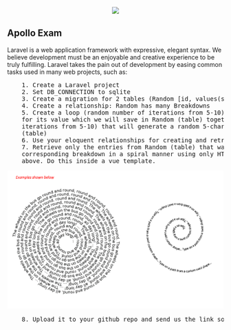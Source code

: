 <p align="center"><a href="https://laravel.com" target="_blank"><img src="https://raw.githubusercontent.com/laravel/art/master/logo-lockup/5%20SVG/2%20CMYK/1%20Full%20Color/laravel-logolockup-cmyk-red.svg" width="400"></a></p>

## Apollo Exam

Laravel is a web application framework with expressive, elegant syntax. We believe development must be an enjoyable and creative experience to be truly fulfilling. Laravel takes the pain out of development by easing common tasks used in many web projects, such as:
<pre>
    1. Create a Laravel project
    2. Set DB_CONNECTION to sqlite
    3. Create a migration for 2 tables (Random [id, values(string), flag], Breakdown [id, values(string), random_id])
    4. Create a relationship: Random has many Breakdowns
    5. Create a loop (random number of iterations from 5-10) and inside that, we need to generate a random name
    for its value which we will save in Random (table) together with another loop (random number of
    iterations from 5-10) that will generate a random 5-character ( alphanumeric ) string for the Breakdowns
    (table)
    6. Use your eloquent relationships for creating and retrieving the data from your database.
    7. Retrieve only the entries from Random (table) that was not displayed yet and display all the
    corresponding breakdown in a spiral manner using only HTML, Javascript, CSS, PHP, or all of the
    above. Do this inside a vue template.
</pre>
   ![alt text](https://github.com/hiCabrera30/apollo-exam/blob/develop/spiral.png?raw=true)
<pre>
    8. Upload it to your github repo and send us the link so we can clone and check your work.
</pre>